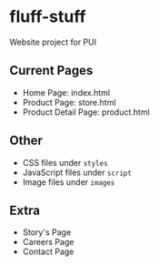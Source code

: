 # fluff-stuff
Website project for PUI

## Current Pages
- Home Page: index.html
- Product Page: store.html
- Product Detail Page: product.html

## Other
- CSS files under `styles`
- JavaScript files under `script`
- Image files under `images`

## Extra 
- Story's Page
- Careers Page
- Contact Page
